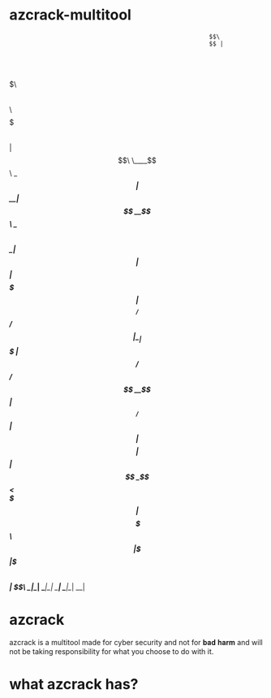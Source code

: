 # azcrack-multitool
                                                           $$\       
                                                           $$ |      
 $$$$$$\  $$$$$$$$\  $$$$$$$\  $$$$$$\  $$$$$$\   $$$$$$$\ $$ |  $$\ 
 \____$$\ \____$$  |$$  _____|$$  __$$\ \____$$\ $$  _____|$$ | $$  |
 $$$$$$$ |  $$$$ _/ $$ /      $$ |  \__|$$$$$$$ |$$ /      $$$$$$  / 
$$  __$$ | $$  _/   $$ |      $$ |     $$  __$$ |$$ |      $$  _$$<  
\$$$$$$$ |$$$$$$$$\ \$$$$$$$\ $$ |     \$$$$$$$ |\$$$$$$$\ $$ | \$$\ 
 \_______|\________| \_______|\__|      \_______| \_______|\__|  \__|
  # azcrack
  azcrack is a multitool made for cyber security and not for 𝐛𝐚𝐝 𝐡𝐚𝐫𝐦 and will not be taking responsibility for what you choose to do with it.

  # what azcrack has?
